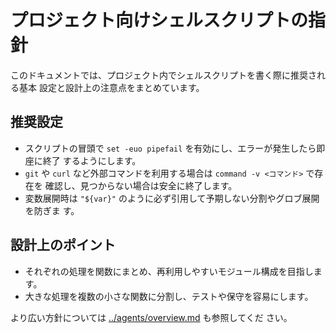 # プロジェクト向けシェルスクリプトの指針

このドキュメントでは、プロジェクト内でシェルスクリプトを書く際に推奨される基本
設定と設計上の注意点をまとめています。

## 推奨設定

- スクリプトの冒頭で `set -euo pipefail` を有効にし、エラーが発生したら即座に終了
  するようにします。
- `git` や `curl` など外部コマンドを利用する場合は `command -v <コマンド>` で存在を
  確認し、見つからない場合は安全に終了します。
- 変数展開時は `"${var}"` のように必ず引用して予期しない分割やグロブ展開を防ぎま
  す。

## 設計上のポイント

- それぞれの処理を関数にまとめ、再利用しやすいモジュール構成を目指します。
- 大きな処理を複数の小さな関数に分割し、テストや保守を容易にします。

より広い方針については [../agents/overview.md](../agents/overview.md) も参照してくだ
さい。
